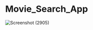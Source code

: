 # Movie_Search_App
![Screenshot (2905)](https://github.com/FirozSkAhmad/Movie_Search_App/assets/108452188/5009a9b2-803f-488b-88c0-33545a7299cb)

